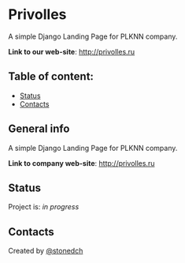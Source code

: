 # Privolles

A simple Django Landing Page for PLKNN company.

**Link to our web-site**: http://privolles.ru

## Table of content:

* [Status](#status)
* [Contacts](#contacts)

## General info

A simple Django Landing Page for PLKNN company.

**Link to company web-site**: http://privolles.ru

## Status

Project is: _in progress_

## Contacts

Created by [@stonedch](https://github.com/stonedch)

